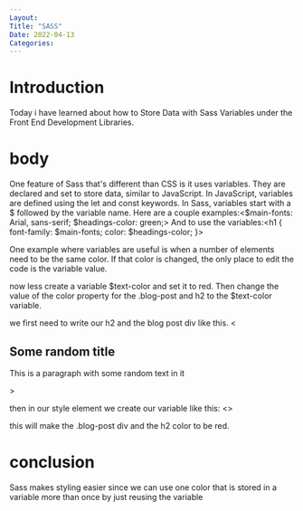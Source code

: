 ```yaml
---
Layout:
Title: "SASS"
Date: 2022-04-13
Categories:
---
```


# Introduction

Today i have learned about how to Store Data with Sass Variables
under
the Front End Development Libraries.

# body

One feature of Sass that's different than CSS is it uses variables. They are declared and set to store data, similar to JavaScript.
In JavaScript, variables are defined using the let and const keywords. In Sass, variables start with a $ followed by the variable name.
Here are a couple examples:<$main-fonts: Arial, sans-serif;
$headings-color: green;>
And to use the variables:<h1 {
font-family: $main-fonts;
color: $headings-color;
}>

One example where variables are useful is when a number of elements need to be the same color. If that color is changed, the only place to edit the code is the variable value.

now less create a variable $text-color and set it to red. Then change the value of the color property for the .blog-post and h2 to the $text-color variable.

we first need to write our h2 and the blog post div like this.
<<div class="blog-post">

  <h2>Some random title</h2>
  <p>This is a paragraph with some random text in it</p>
</div>>

then in our style element we create our variable like this:
<<style>
$text-color: red;
.blog-post, h2{
color: $text-color;
}
</style>>

this will make the .blog-post div and the h2 color to be red.

# conclusion

Sass makes styling easier since we can use one color that is stored in a variable more than once
by just reusing the variable
